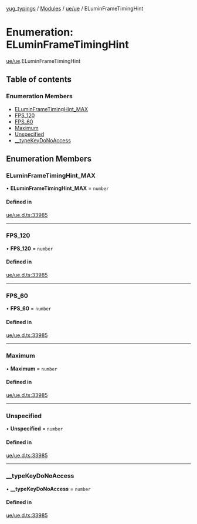 [yug_typings](../README.md) / [Modules](../modules.md) / [ue/ue](../modules/ue_ue.md) / ELuminFrameTimingHint

# Enumeration: ELuminFrameTimingHint

[ue/ue](../modules/ue_ue.md).ELuminFrameTimingHint

## Table of contents

### Enumeration Members

- [ELuminFrameTimingHint\_MAX](ue_ue.ELuminFrameTimingHint.md#eluminframetiminghint_max)
- [FPS\_120](ue_ue.ELuminFrameTimingHint.md#fps_120)
- [FPS\_60](ue_ue.ELuminFrameTimingHint.md#fps_60)
- [Maximum](ue_ue.ELuminFrameTimingHint.md#maximum)
- [Unspecified](ue_ue.ELuminFrameTimingHint.md#unspecified)
- [\_\_typeKeyDoNoAccess](ue_ue.ELuminFrameTimingHint.md#__typekeydonoaccess)

## Enumeration Members

### ELuminFrameTimingHint\_MAX

• **ELuminFrameTimingHint\_MAX** = `number`

#### Defined in

[ue/ue.d.ts:33985](https://github.com/YugMetaverse/yug_typings/blob/b7d9b19/ue/ue.d.ts#L33985)

___

### FPS\_120

• **FPS\_120** = `number`

#### Defined in

[ue/ue.d.ts:33985](https://github.com/YugMetaverse/yug_typings/blob/b7d9b19/ue/ue.d.ts#L33985)

___

### FPS\_60

• **FPS\_60** = `number`

#### Defined in

[ue/ue.d.ts:33985](https://github.com/YugMetaverse/yug_typings/blob/b7d9b19/ue/ue.d.ts#L33985)

___

### Maximum

• **Maximum** = `number`

#### Defined in

[ue/ue.d.ts:33985](https://github.com/YugMetaverse/yug_typings/blob/b7d9b19/ue/ue.d.ts#L33985)

___

### Unspecified

• **Unspecified** = `number`

#### Defined in

[ue/ue.d.ts:33985](https://github.com/YugMetaverse/yug_typings/blob/b7d9b19/ue/ue.d.ts#L33985)

___

### \_\_typeKeyDoNoAccess

• **\_\_typeKeyDoNoAccess** = `number`

#### Defined in

[ue/ue.d.ts:33985](https://github.com/YugMetaverse/yug_typings/blob/b7d9b19/ue/ue.d.ts#L33985)
